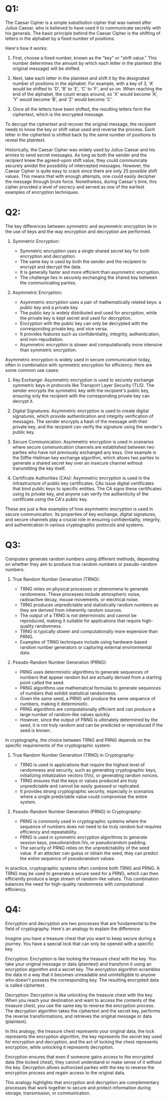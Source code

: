 # Q1:
The Caesar Cipher is a simple substitution cipher that was named after Julius Caesar, who is believed to have used it to communicate secretly with his generals. The basic principle behind the Caesar Cipher is the shifting of letters in the alphabet by a fixed number of positions.

Here's how it works:

1. First, choose a fixed number, known as the "key" or "shift value." This number determines the amount by which each letter in the plaintext (the original message) will be shifted.

2. Next, take each letter in the plaintext and shift it by the designated number of positions in the alphabet. For example, with a key of 3, 'A' would be shifted to 'D', 'B' to 'E', 'C' to 'F', and so on. When reaching the end of the alphabet, the count wraps around, so 'X' would become 'A', 'Y' would become 'B', and 'Z' would become 'C'.

3. Once all the letters have been shifted, the resulting letters form the ciphertext, which is the encrypted message.

To decrypt the ciphertext and recover the original message, the recipient needs to know the key or shift value used and reverse the process. Each letter in the ciphertext is shifted back by the same number of positions to reveal the plaintext.

Historically, the Caesar Cipher was widely used by Julius Caesar and his armies to send secret messages. As long as both the sender and the recipient knew the agreed-upon shift value, they could communicate securely amidst the possibility of intercepted messages. However, the Caesar Cipher is quite easy to crack since there are only 25 possible shift values. This means that with enough attempts, one could easily decipher the message through brute force. Nonetheless, during Caesar's time, this cipher provided a level of secrecy and served as one of the earliest examples of encryption techniques.

# Q2:
The key differences between symmetric and asymmetric encryption lie in the use of keys and the way encryption and decryption are performed.

1. Symmetric Encryption:
   - Symmetric encryption uses a single shared secret key for both encryption and decryption.
   - The same key is used by both the sender and the recipient to encrypt and decrypt the data.
   - It is generally faster and more efficient than asymmetric encryption.
   - The challenge lies in securely exchanging the shared key between the communicating parties.

2. Asymmetric Encryption:
   - Asymmetric encryption uses a pair of mathematically related keys: a public key and a private key.
   - The public key is widely distributed and used for encryption, while the private key is kept secret and used for decryption.
   - Encryption with the public key can only be decrypted with the corresponding private key, and vice versa.
   - It provides features such as confidentiality, integrity, authentication, and non-repudiation.
   - Asymmetric encryption is slower and computationally more intensive than symmetric encryption.

Asymmetric encryption is widely used in secure communication today, often in combination with symmetric encryption for efficiency. Here are some common use cases:

1. Key Exchange: Asymmetric encryption is used to securely exchange symmetric keys in protocols like Transport Layer Security (TLS). The sender encrypts the symmetric key with the recipient's public key, ensuring only the recipient with the corresponding private key can decrypt it.

2. Digital Signatures: Asymmetric encryption is used to create digital signatures, which provide authentication and integrity verification of messages. The sender encrypts a hash of the message with their private key, and the recipient can verify the signature using the sender's public key.

3. Secure Communication: Asymmetric encryption is used in scenarios where secure communication channels are established between two parties who have not previously exchanged any keys. One example is the Diffie-Hellman key exchange algorithm, which allows two parties to generate a shared secret key over an insecure channel without transmitting the key itself.

4. Certificate Authorities (CAs): Asymmetric encryption is used in the infrastructure of public key certificates. CAs issue digital certificates that bind public keys to specific entities. The CA signs these certificates using its private key, and anyone can verify the authenticity of the certificate using the CA's public key.

These are just a few examples of how asymmetric encryption is used in secure communication. Its properties of key exchange, digital signatures, and secure channels play a crucial role in ensuring confidentiality, integrity, and authentication in various cryptographic protocols and systems.
# Q3:
Computers generate random numbers using different methods, depending on whether they aim to produce true random numbers or pseudo-random numbers.

1. True Random Number Generation (TRNG):
   - TRNG relies on physical processes or phenomena to generate randomness. These processes include atmospheric noise, radioactive decay, mouse movements, or electrical noise.
   - TRNG produces unpredictable and statistically random numbers as they are derived from inherently random sources.
   - The output of a TRNG is not deterministic and cannot be reproduced, making it suitable for applications that require high-quality randomness.
   - TRNG is typically slower and computationally more expensive than PRNG.
   - Examples of TRNG techniques include using hardware-based random number generators or capturing external environmental data.

2. Pseudo-Random Number Generation (PRNG):
   - PRNG uses deterministic algorithms to generate sequences of numbers that appear random but are actually derived from a starting point called the seed.
   - PRNG algorithms use mathematical formulas to generate sequences of numbers that exhibit statistical randomness.
   - Given the same seed, a PRNG will produce the same sequence of numbers, making it deterministic.
   - PRNG algorithms are computationally efficient and can produce a large number of random-like values quickly.
   - However, since the output of PRNG is ultimately determined by the seed, it is not truly random and can be predicted or reproduced if the seed is known.

In cryptography, the choice between TRNG and PRNG depends on the specific requirements of the cryptographic system:

1. True Random Number Generation (TRNG) in Cryptography:
   - TRNG is used in applications that require the highest level of randomness and security, such as generating cryptographic keys, initializing initialization vectors (IVs), or generating random nonces.
   - TRNG ensures that the keys or values produced are truly unpredictable and cannot be easily guessed or replicated.
   - It provides strong cryptographic security, especially in scenarios where a single predictable value could compromise the entire system.

2. Pseudo-Random Number Generation (PRNG) in Cryptography:
   - PRNG is commonly used in cryptographic systems where the sequence of numbers does not need to be truly random but requires efficiency and repeatability.
   - PRNG is used in symmetric encryption algorithms to generate session keys, pseudorandom IVs, or pseudorandom padding.
   - The security of PRNG relies on the unpredictability of the seed value. If an attacker can guess or obtain the seed, they can predict the entire sequence of pseudorandom values.

In practice, cryptographic systems often combine both TRNG and PRNG. A TRNG may be used to generate a secure seed for a PRNG, which can then efficiently produce a large stream of random-like values. This combination balances the need for high-quality randomness with computational efficiency.

# Q4:
Encryption and decryption are two processes that are fundamental to the field of cryptography. Here's an analogy to explain the difference:

Imagine you have a treasure chest that you want to keep secure during a journey. You have a special lock that can only be opened with a specific key.

Encryption:
Encryption is like locking the treasure chest with the key. You take your original message or data (plaintext) and transform it using an encryption algorithm and a secret key. The encryption algorithm scrambles the data in a way that it becomes unreadable and unintelligible to anyone who doesn't possess the corresponding key. The resulting encrypted data is called ciphertext.

Decryption:
Decryption is like unlocking the treasure chest with the key. When you reach your destination and want to access the contents of the treasure chest, you use the same key to reverse the encryption process. The decryption algorithm takes the ciphertext and the secret key, performs the reverse transformations, and retrieves the original message or data (plaintext).

In this analogy, the treasure chest represents your original data, the lock represents the encryption algorithm, the key represents the secret key used for encryption and decryption, and the act of locking the chest represents encryption, while unlocking it represents decryption.

Encryption ensures that even if someone gains access to the encrypted data (the locked chest), they cannot understand or make sense of it without the key. Decryption allows authorized parties with the key to reverse the encryption process and regain access to the original data.

This analogy highlights that encryption and decryption are complementary processes that work together to secure and protect information during storage, transmission, or communication.
